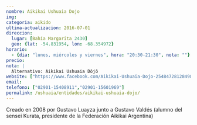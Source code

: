 ```yaml
---
nombre: Aikikai Ushuaia Dojo
img: 
categoria: aikido
ultima-actualizacion: 2016-07-01
direccion: 
  lugar: [Bahía Margarita 2430]
  geo: {lat: -54.831954, lon: -68.354972}
horario: 
  - {dia: "lunes, miércoles y viernes", hora: "20:30-21:30", nota: ""}
precio: 
nota: | 
  Alternativo: Aikikai Ushuaia Dôjô
website: ["https://www.facebook.com/Aikikai-Ushuaia-Dojo-254847281284989/"]
email: 
telefono: ["02901-15408911","02901-15601969"]
permalink: /ushuaia/entidades/aikikai-ushuaia-dojo/
---
```


Creado en 2008 por Gustavo Luayza junto a Gustavo Valdés (alumno del sensei Kurata, presidente de la Federación Aikikai Argentina)